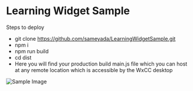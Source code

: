 # Learning Widget Sample

Steps to deploy
* git clone https://github.com/sameyada/LearningWidgetSample.git
* npm i
* npm run build
* cd dist
* Here you will find your production build main.js file which you can host at any remote location which is accessible by the WxCC desktop


![Sample Image](https://github.com/sameyada/LearningWidgetSample/blob/main/images/img1.png)
